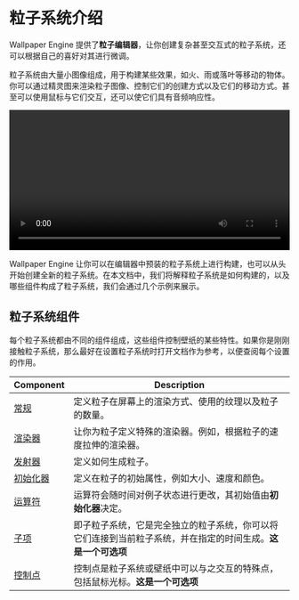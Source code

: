 # 粒子系统介绍

Wallpaper Engine 提供了**粒子编辑器**，让你创建复杂甚至交互式的粒子系统，还可以根据自己的喜好对其进行微调。

粒子系统由大量小图像组成，用于构建某些效果，如火、雨或落叶等移动的物体。你可以通过精灵图来渲染粒子图像、控制它们的创建方式以及它们的移动方式。甚至可以使用鼠标与它们交互，还可以使它们具有音频响应性。

<video width="100%" controls loop autoplay>
  <source :src="$withBase('/videos/particle_system_editor.mp4')" type="video/mp4">
  Your browser does not support the video tag.
</video>

Wallpaper Engine 让你可以在编辑器中预装的粒子系统上进行构建，也可以从头开始创建全新的粒子系统。在本文档中，我们将解释粒子系统是如何构建的，以及哪些组件构成了粒子系统，我们会通过几个示例来展示。

## 粒子系统组件

每个粒子系统都由不同的组件组成，这些组件控制壁纸的某些特性。如果你是刚刚接触粒子系统，那么最好在设置粒子系统时打开文档作为参考，以便查阅每个设置的作用。

| Component            | Description   |
|----------------------|---------------|
| [常规](/wallpaper-engine-docs/scene/particles/component/general) | 定义粒子在屏幕上的渲染方式、使用的纹理以及粒子的数量。 |
| [渲染器](/wallpaper-engine-docs/scene/particles/component/renderer) | 让你为粒子定义特殊的渲染器。例如，根据粒子的速度拉伸的渲染器。 |
| [发射器](/wallpaper-engine-docs/scene/particles/component/emitters) | 定义如何生成粒子。 |
| [初始化器](/wallpaper-engine-docs/scene/particles/component/initializer) | 定义在粒子的初始属性，例如大小、速度和颜色。 |
| [运算符](/wallpaper-engine-docs/scene/particles/component/operator) | 运算符会随时间对例子状态进行更改，其初始值由**初始化器**决定。 |
| [子项](/wallpaper-engine-docs/scene/particles/component/children) | 即子粒子系统，它是完全独立的粒子系统，你可以将它们连接到当前粒子系统，并在指定的时间生成。**这是一个可选项** |
| [控制点](/wallpaper-engine-docs/scene/particles/component/control_point) | 控制点是粒子系统或壁纸中可以与之交互的特殊点，包括鼠标光标。**这是一个可选项** |